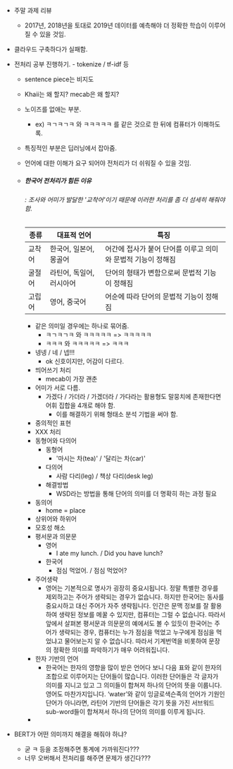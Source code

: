 - 주말 과제 리뷰
  
  - 2017년, 2018년을 토대로 2019년 데이터를 예측해야 더 정확한 학습이 이루어질 수 있을 것임.
  
- 클라우드 구축하다가 실패함.

- 전처리 공부 진행하기. - tokenize  /  tf-idf 등 

  - sentence piece는 비지도

  - Khaii는 왜 할지? mecab은 왜 할지?

  - 노이즈를 없애는 부분.

    - ex) ㅋㄱㅋㄱㅋ 와 ㅋㅋㅋㅋㅋ 를 같은 것으로 한 뒤에 컴퓨터가 이해하도록.

  - 특징적인 부분은 딥러닝에서 잡아줌.

  - 언어에 대한 이해가 요구 되어야 전처리가 더 쉬워질 수 있을 것임.

  - ##### 한국어 전처리가 힘든 이유 

    ###### : 조사와 어미가 발달한 '교착어'이기 때문에 이러한 처리를 좀 더 섬세히 해줘야 함.

    | 종류   | 대표적 언어              | 특징                                                         |
    | ------ | ------------------------ | ------------------------------------------------------------ |
    | 교착어 | 한국어, 일본어, 몽골어   | 어간에 접사가 붙어 단어를 이루고 의미와 문법적 기능이 정해짐 |
    | 굴절어 | 라틴어, 독일어, 러시아어 | 단어의 형태가 변함으로써 문법적 기능이 정해짐                |
    | 고립어 | 영어, 중국어             | 어순에 따라 단어의 문법적 기능이 정해짐                      |

    

    - 같은 의미일 경우에는 하나로 묶어줌.
      - ㅋㄱㅋㄱㅋ 와 ㅋㅋㅋㅋㅋ => ㅋㅋㅋㅋㅋ
      - ㅋㅋㅋ 와 ㅋㅋㅋㅋㅋ => ㅋㅋㅋ
    - 넹넹 / 네 / 넵!!!
      - ok 신호이지만, 어감이 다르다.
    - 띄어쓰기 처리
      - mecab이 가장 괜춘
    - 어미가 서로 다름.
      - 가겠다 / 가더라 / 가겠더라 / 가다라는 활용형도 말뭉치에 존재한다면 어휘 집합을 4개로 해야 함.
        - 이를 해결하기 위해 형태소 분석 기법을 써야 함.
    - 중의적인 표현
    - XXX 처리
    - 동형어와 다의어
      - 동형어
        - '마시는 차(tea)' / '달리는 차(car)'
      - 다의어
        - 사람 다리(leg) / 책상 다리(desk leg)
      - 해결방법
        - WSD라는 방법을 통해 단어의 의미를 더 명확히 하는 과정 필요
    - 동의어
      - home = place
    - 상위어와 하위어
    - 모호성 해소
    - 평서문과 의문문
      - 영어
        - I ate my lunch.  / Did you have lunch?
      - 한국어
        - 점심 먹었어. / 점심 먹었어?
    - 주어생략
      - 영어는 기본적으로 명사가 굉장히 중요시됩니다. 정말 특별한 경우를 제외하고는 주어가 생략되는 경우가 없습니다. 하지만 한국어는 동사를 중요시하고 대신 주어가 자주 생략됩니다. 인간은 문맥 정보를 잘 활용하여 생략된 정보를 메꿀 수 있지만, 컴퓨터는 그럴 수 없습니다. 따라서 앞에서 살펴본 평서문과 의문문의 예에서도 볼 수 있듯이 한국어는 주어가 생략되는 경우, 컴퓨터는 누가 점심을 먹었고 누구에게 점심을 먹었냐고 물어보는지 알 수 없습니다. 따라서 기계번역을 비롯하여 문장의 정확한 의미를 파악하기가 매우 어려워집니다.
    - 한자 기반의 언어
      - 한국어는 한자의 영향을 많이 받은 언어다 보니 다음 표와 같이 한자의 조합으로 이루어지는 단어들이 많습니다. 이러한 단어들은 각 글자가 의미를 지니고 있고 그 의미들이 합쳐져 하나의 단어의 뜻을 이룹니다. 영어도 마찬가지입니다. ‘water’와 같이 잉글로색슨족의 언어가 기원인 단어가 아니라면, 라틴어 기반의 단어들은 각기 뜻을 가진 서브워드sub-word들이 합쳐져서 하나의 단어의 의미를 이루게 됩니다.
    - 

- BERT가 어떤 의미까지 해결을 해줘야 하냐?

  - 굳 ㅋ 등을 조정해주면 통계에 가까워진다???
  - 너무 오버해서 전처리를 해주면 문제가 생긴다???